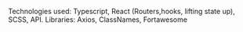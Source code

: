 Technologies used: Typescript, React (Routers,hooks, lifting state up), SCSS, API.
Libraries: Axios, ClassNames, Fortawesome